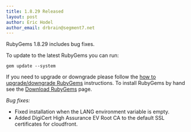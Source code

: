```yaml
---
title: 1.8.29 Released
layout: post
author: Eric Hodel
author_email: drbrain@segment7.net
---
```


RubyGems 1.8.29 includes bug fixes.

To update to the latest RubyGems you can run:

    gem update --system

If you need to upgrade or downgrade please follow the [how to upgrade/downgrade
RubyGems][upgrading] instructions.  To install RubyGems by hand see the
[Download RubyGems][download] page.

_Bug fixes:_

* Fixed installation when the LANG environment variable is empty.
* Added DigiCert High Assurance EV Root CA to the default SSL certificates for cloudfront.

[download]: https://rubygems.org/pages/download
[upgrading]: http://rubygems.rubyforge.org/rubygems-update/UPGRADING_rdoc.html


